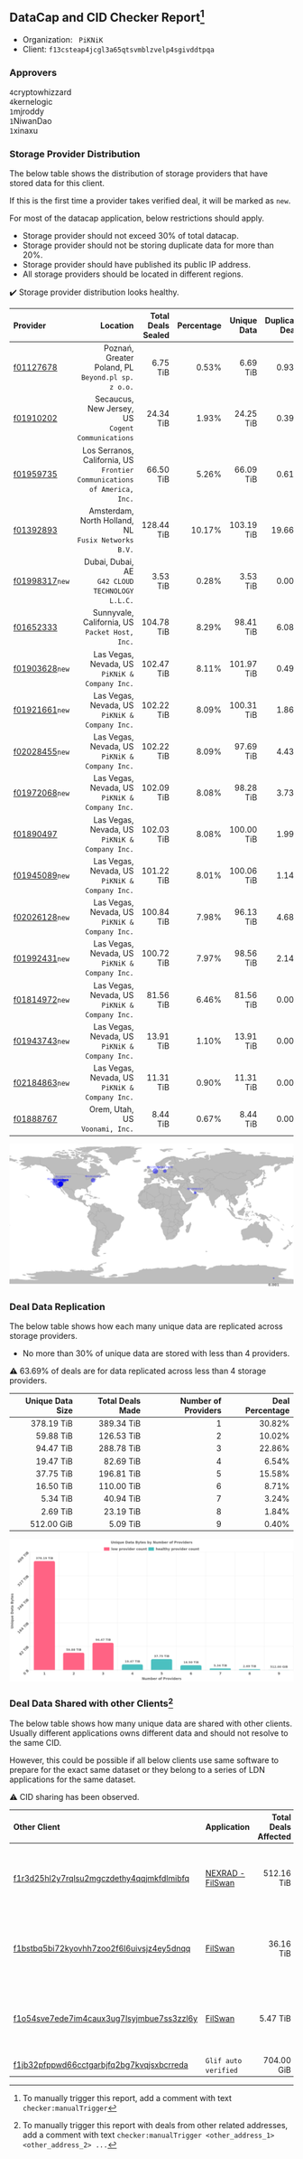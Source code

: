 ## DataCap and CID Checker Report[^1]
 - Organization: ` PiKNiK`
 - Client: `f13csteap4jcgl3a65qtsvmblzvelp4sgivddtpqa`
### Approvers
`4`cryptowhizzard<br/>`4`kernelogic<br/>`1`mjroddy<br/>`1`NiwanDao<br/>`1`xinaxu

### Storage Provider Distribution
The below table shows the distribution of storage providers that have stored data for this client.

If this is the first time a provider takes verified deal, it will be marked as `new`.

For most of the datacap application, below restrictions should apply.
 - Storage provider should not exceed 30% of total datacap.
 - Storage provider should not be storing duplicate data for more than 20%.
 - Storage provider should have published its public IP address.
 - All storage providers should be located in different regions.

✔️ Storage provider distribution looks healthy.

| Provider                                                    |                                                                    Location | Total Deals Sealed | Percentage | Unique Data | Duplicate Deals |
| :---------------------------------------------------------- | --------------------------------------------------------------------------: | -----------------: | ---------: | ----------: | --------------: |
| [f01127678](https://filfox.info/en/address/f01127678)       |                       Poznań, Greater Poland, PL<br/>`Beyond.pl sp. z o.o.` |           6.75 TiB |      0.53% |    6.69 TiB |           0.93% |
| [f01910202](https://filfox.info/en/address/f01910202)       |                        Secaucus, New Jersey, US<br/>`Cogent Communications` |          24.34 TiB |      1.93% |   24.25 TiB |           0.39% |
| [f01959735](https://filfox.info/en/address/f01959735)       | Los Serranos, California, US<br/>`Frontier Communications of America, Inc.` |          66.50 TiB |      5.26% |   66.09 TiB |           0.61% |
| [f01392893](https://filfox.info/en/address/f01392893)       |                      Amsterdam, North Holland, NL<br/>`Fusix Networks B.V.` |         128.44 TiB |     10.17% |  103.19 TiB |          19.66% |
| [f01998317](https://filfox.info/en/address/f01998317)`new`  |                          Dubai, Dubai, AE<br/>`G42 CLOUD TECHNOLOGY L.L.C.` |           3.53 TiB |      0.28% |    3.53 TiB |           0.00% |
| [f01652333](https://filfox.info/en/address/f01652333)       |                           Sunnyvale, California, US<br/>`Packet Host, Inc.` |         104.78 TiB |      8.29% |   98.41 TiB |           6.08% |
| [f01903628](https://filfox.info/en/address/f01903628)`new`  |                           Las Vegas, Nevada, US<br/>`PiKNiK & Company Inc.` |         102.47 TiB |      8.11% |  101.97 TiB |           0.49% |
| [f01921661](https://filfox.info/en/address/f01921661)`new`  |                           Las Vegas, Nevada, US<br/>`PiKNiK & Company Inc.` |         102.22 TiB |      8.09% |  100.31 TiB |           1.86% |
| [f02028455](https://filfox.info/en/address/f02028455)`new`  |                           Las Vegas, Nevada, US<br/>`PiKNiK & Company Inc.` |         102.22 TiB |      8.09% |   97.69 TiB |           4.43% |
| [f01972068](https://filfox.info/en/address/f01972068)`new`  |                           Las Vegas, Nevada, US<br/>`PiKNiK & Company Inc.` |         102.09 TiB |      8.08% |   98.28 TiB |           3.73% |
| [f01890497](https://filfox.info/en/address/f01890497)       |                           Las Vegas, Nevada, US<br/>`PiKNiK & Company Inc.` |         102.03 TiB |      8.08% |  100.00 TiB |           1.99% |
| [f01945089](https://filfox.info/en/address/f01945089)`new`  |                           Las Vegas, Nevada, US<br/>`PiKNiK & Company Inc.` |         101.22 TiB |      8.01% |  100.06 TiB |           1.14% |
| [f02026128](https://filfox.info/en/address/f02026128)`new`  |                           Las Vegas, Nevada, US<br/>`PiKNiK & Company Inc.` |         100.84 TiB |      7.98% |   96.13 TiB |           4.68% |
| [f01992431](https://filfox.info/en/address/f01992431)`new`  |                           Las Vegas, Nevada, US<br/>`PiKNiK & Company Inc.` |         100.72 TiB |      7.97% |   98.56 TiB |           2.14% |
| [f01814972](https://filfox.info/en/address/f01814972)`new`  |                           Las Vegas, Nevada, US<br/>`PiKNiK & Company Inc.` |          81.56 TiB |      6.46% |   81.56 TiB |           0.00% |
| [f01943743](https://filfox.info/en/address/f01943743)`new`  |                           Las Vegas, Nevada, US<br/>`PiKNiK & Company Inc.` |          13.91 TiB |      1.10% |   13.91 TiB |           0.00% |
| [f02184863](https://filfox.info/en/address/f02184863)`new`  |                           Las Vegas, Nevada, US<br/>`PiKNiK & Company Inc.` |          11.31 TiB |      0.90% |   11.31 TiB |           0.00% |
| [f01888767](https://filfox.info/en/address/f01888767)       |                                          Orem, Utah, US<br/>`Voonami, Inc.` |           8.44 TiB |      0.67% |    8.44 TiB |           0.00% |

<img src="https://raw.githubusercontent.com/data-preservation-programs/filplus-checker-assets/main/filecoin-project/filecoin-plus-large-datasets/issues/432/1688678214451.png"/>

### Deal Data Replication
The below table shows how each many unique data are replicated across storage providers.

- No more than 30% of unique data are stored with less than 4 providers.

⚠️ 63.69% of deals are for data replicated across less than 4 storage providers.

| Unique Data Size | Total Deals Made | Number of Providers | Deal Percentage |
| ---------------: | ---------------: | ------------------: | --------------: |
|       378.19 TiB |       389.34 TiB |                   1 |          30.82% |
|        59.88 TiB |       126.53 TiB |                   2 |          10.02% |
|        94.47 TiB |       288.78 TiB |                   3 |          22.86% |
|        19.47 TiB |        82.69 TiB |                   4 |           6.54% |
|        37.75 TiB |       196.81 TiB |                   5 |          15.58% |
|        16.50 TiB |       110.00 TiB |                   6 |           8.71% |
|         5.34 TiB |        40.94 TiB |                   7 |           3.24% |
|         2.69 TiB |        23.19 TiB |                   8 |           1.84% |
|       512.00 GiB |         5.09 TiB |                   9 |           0.40% |

<img src="https://raw.githubusercontent.com/data-preservation-programs/filplus-checker-assets/main/filecoin-project/filecoin-plus-large-datasets/issues/432/1688678215155.png"/>

### Deal Data Shared with other Clients[^3]
The below table shows how many unique data are shared with other clients.
Usually different applications owns different data and should not resolve to the same CID.

However, this could be possible if all below clients use same software to prepare for the exact same dataset or they belong to a series of LDN applications for the same dataset.

⚠️ CID sharing has been observed.

| Other Client                                                                                                          | Application                                                                                      | Total Deals Affected | Unique CIDs | Approvers                                                                                                                      |
| :-------------------------------------------------------------------------------------------------------------------- | :----------------------------------------------------------------------------------------------- | -------------------: | ----------: | :----------------------------------------------------------------------------------------------------------------------------- |
| [f1r3d25hl2y7rqlsu2mgczdethy4qqjmkfdlmibfq](https://filfox.info/en/address/f1r3d25hl2y7rqlsu2mgczdethy4qqjmkfdlmibfq) | [ NEXRAD \- FilSwan](https://github.com/filecoin-project/filecoin-plus-large-datasets/issues/80) |           512.16 TiB |       5,156 | `1`cryptowhizzard<br/>`2`IreneYoung<br/>`1`jamerduhgamer<br/>`5`kernelogic<br/>`1`liyunzhi-666<br/>`1`NiwanDao<br/>`1`Reiers   |
| [f1bstbq5bi72kyovhh7zoo2f6l6uivsjz4ey5dnqq](https://filfox.info/en/address/f1bstbq5bi72kyovhh7zoo2f6l6uivsjz4ey5dnqq) | [FilSwan](https://github.com/filecoin-project/filecoin-plus-large-datasets/issues/917)           |            36.16 TiB |         841 | `4`cryptowhizzard<br/>`1`IreneYoung<br/>`8`kernelogic<br/>`2`liyunzhi-666<br/>`1`NiwanDao<br/>`1`psh0691<br/>`1`xinaxu         |
| [f1o54sve7ede7im4caux3ug7lsyjmbue7ss3zzl6y](https://filfox.info/en/address/f1o54sve7ede7im4caux3ug7lsyjmbue7ss3zzl6y) | [FilSwan](https://github.com/filecoin-project/filecoin-plus-large-datasets/issues/278)           |             5.47 TiB |         141 | `3`cryptowhizzard<br/>`3`IreneYoung<br/>`1`jamerduhgamer<br/>`1`Joss-Hua<br/>`9`kernelogic<br/>`2`liyunzhi-666<br/>`1`NiwanDao |
| [f1jb32pfppwd66cctgarbjfq2bg7kvqjsxbcrreda](https://filfox.info/en/address/f1jb32pfppwd66cctgarbjfq2bg7kvqjsxbcrreda) | `Glif auto verified`                                                                             |           704.00 GiB |           4 | Unknown                                                                                                                        |

[^1]: To manually trigger this report, add a comment with text `checker:manualTrigger`

[^2]: Deals from those addresses are combined into this report as they are specified with `checker:manualTrigger`

[^3]: To manually trigger this report with deals from other related addresses, add a comment with text `checker:manualTrigger <other_address_1> <other_address_2> ...`
